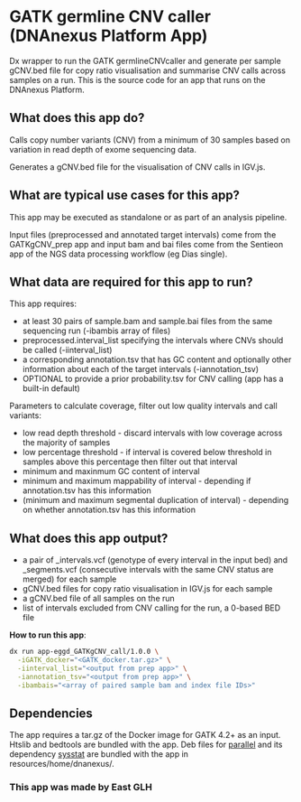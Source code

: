 # GATK germline CNV caller (DNAnexus Platform App)

Dx wrapper to run the GATK germlineCNVcaller and generate per sample gCNV.bed file for copy ratio visualisation and summarise CNV calls across samples on a run.
This is the source code for an app that runs on the DNAnexus Platform.

## What does this app do?
Calls copy number variants (CNV) from a minimum of 30 samples based on variation in read depth of exome sequencing data.

Generates a gCNV.bed file for the visualisation of CNV calls in IGV.js.

## What are typical use cases for this app?
This app may be executed as standalone or as part of an analysis pipeline.

Input files (preprocessed and annotated target intervals) come from the GATKgCNV_prep app and input bam and bai files come from the Sentieon app of the NGS data processing workflow (eg Dias single).

## What data are required for this app to run?
This app requires:
* at least 30 pairs of sample.bam and sample.bai files from the same sequencing run (-ibambis array of files)
* preprocessed.interval_list specifying the intervals where CNVs should be called (-iinterval_list)
* a corresponding annotation.tsv that has GC content and optionally other information about each of the target intervals (-iannotation_tsv)
* OPTIONAL to provide a prior probability.tsv for CNV calling (app has a built-in default)

Parameters to calculate coverage, filter out low quality intervals and call variants:
* low read depth threshold - discard intervals with low coverage across the majority of samples
* low percentage threshold - if interval is covered below threshold in samples above this percentage then filter out that interval
* minimum and maxinmum GC content of interval
* minimum and maximum mappability of interval - depending if annotation.tsv has this information 
* (minimum and maximum segmental duplication of interval) - depending on whether annotation.tsv has this information

## What does this app output?
* a pair of _intervals.vcf (genotype of every interval in the input bed) and _segments.vcf (consecutive intervals with the same CNV status are merged) for each sample
* gCNV.bed files for copy ratio visualisation in IGV.js for each sample
* a gCNV.bed file of all samples on the run
* list of intervals excluded from CNV calling for the run, a 0-based BED file

**How to run this app**:

```bash
dx run app-eggd_GATKgCNV_call/1.0.0 \
  -iGATK_docker="<GATK_docker.tar.gz>" \
  -iinterval_list="<output from prep app>" \
  -iannotation_tsv="<output from prep app>" \
  -ibambais="<array of paired sample bam and index file IDs>"
```

## Dependencies
The app requires a tar.gz of the Docker image for GATK 4.2+ as an input. Htslib and bedtools are bundled with the app.
Deb files for [parallel](https://ftp.gnu.org/gnu/parallel/) and its dependency [sysstat](http://sebastien.godard.pagesperso-orange.fr/download.html) are bundled with the app in resources/home/dnanexus/.

### This app was made by East GLH
